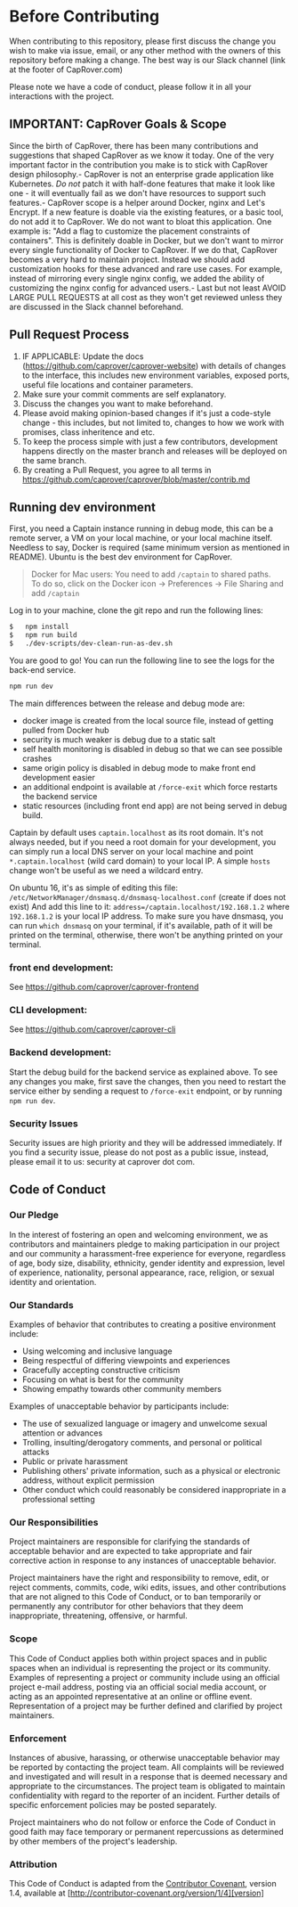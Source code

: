 # Before Contributing

When contributing to this repository, please first discuss the change you wish to make via issue,
email, or any other method with the owners of this repository before making a change. The best way is our Slack channel (link at the footer of CapRover.com)

Please note we have a code of conduct, please follow it in all your interactions with the project.

## IMPORTANT: CapRover Goals & Scope

Since the birth of CapRover, there has been many contributions and suggestions that shaped CapRover as we know it today. One of the very important factor in the contribution you make is to stick with CapRover design philosophy.- CapRover is not an enterprise grade application like Kubernetes. *Do not* patch it with half-done features that make it look like one - it will eventually fail as we don't have resources to support such features.- CapRover scope is a helper around Docker, nginx and Let's Encrypt. If a new feature is doable via the existing features, or a basic tool, do not add it to CapRover. We do not want to bloat this application. One example is: "Add a flag to customize the placement constraints of containers". This is definitely doable in Docker, but we don't want to mirror every single functionality of Docker to CapRover. If we do that, CapRover becomes a very hard to maintain project. Instead we should add customization hooks for these advanced and rare use cases. For example, instead of mirroring every single nginx config, we added the ability of customizing the nginx config for advanced users.- Last but not least AVOID LARGE PULL REQUESTS at all cost as they won't get reviewed unless they are discussed in the Slack channel beforehand.

## Pull Request Process

1. IF APPLICABLE: Update the docs (https://github.com/caprover/caprover-website) with details of changes to the interface, this includes new environment 
   variables, exposed ports, useful file locations and container parameters.
2. Make sure your commit comments are self explanatory.
3. Discuss the changes you want to make beforehand.
4. Please avoid making opinion-based changes if it's just a code-style change - this includes, but not limited to, changes to how we work with promises, class inheritence and etc.
5. To keep the process simple with just a few contributors, development happens directly on the master branch
   and releases will be deployed on the same branch.
6. By creating a Pull Request, you agree to all terms in https://github.com/caprover/caprover/blob/master/contrib.md
   
## Running dev environment

First, you need a Captain instance running in debug mode, this can be a remote server, a VM on your local machine,
or your local machine itself. Needless to say, Docker is required (same minimum version as mentioned in README). Ubuntu is the best dev environment for CapRover.

> Docker for Mac users: You need to add `/captain` to shared paths.  
> To do so, click on the Docker icon -> Preferences -> File Sharing and add `/captain`

Log in to your machine, clone the git repo and run the following lines:

```bash
$   npm install
$   npm run build
$   ./dev-scripts/dev-clean-run-as-dev.sh
```
You are good to go! You can run the following line to see the logs for the back-end service.

```bash
npm run dev
```
The main differences between the release and debug mode are:
- docker image is created from the local source file, instead of getting pulled from Docker hub
- security is much weaker is debug due to a static salt
- self health monitoring is disabled in debug so that we can see possible crashes
- same origin policy is disabled in debug mode to make front end development easier
- an additional endpoint is available at `/force-exit` which force restarts the backend service
- static resources (including front end app) are not being served in debug build.

Captain by default uses `captain.localhost` as its root domain. It's not always needed, but if you need a root
domain for your development, you can simply run a local DNS server on your local machine and point
`*.captain.localhost` (wild card domain) to your local IP. A simple `hosts` change won't be useful as we need a wildcard entry.

On ubuntu 16, it's as simple of editing this file:
`/etc/NetworkManager/dnsmasq.d/dnsmasq-localhost.conf` (create if does not exist)
And add this line to it: `address=/captain.localhost/192.168.1.2` where `192.168.1.2` is your local IP address.
To make sure you have dnsmasq, you can run `which dnsmasq` on your terminal, if it's available,
path of it will be printed on the terminal, otherwise, there won't be anything printed on your terminal.


### front end development:
See https://github.com/caprover/caprover-frontend

### CLI development:

See https://github.com/caprover/caprover-cli

### Backend development:
Start the debug build for the backend service as explained above. To see any changes you make,
first save the changes, then you need to restart the service either by sending a request to `/force-exit` endpoint,
or by running `npm run dev`.

### Security Issues
Security issues are high priority and they will be addressed immediately. If you find a security issue, please do not post as a public issue, instead, please email it to us: security at caprover dot com.


## Code of Conduct

### Our Pledge

In the interest of fostering an open and welcoming environment, we as
contributors and maintainers pledge to making participation in our project and
our community a harassment-free experience for everyone, regardless of age, body
size, disability, ethnicity, gender identity and expression, level of experience,
nationality, personal appearance, race, religion, or sexual identity and
orientation.

### Our Standards

Examples of behavior that contributes to creating a positive environment
include:

* Using welcoming and inclusive language
* Being respectful of differing viewpoints and experiences
* Gracefully accepting constructive criticism
* Focusing on what is best for the community
* Showing empathy towards other community members

Examples of unacceptable behavior by participants include:

* The use of sexualized language or imagery and unwelcome sexual attention or
advances
* Trolling, insulting/derogatory comments, and personal or political attacks
* Public or private harassment
* Publishing others' private information, such as a physical or electronic
  address, without explicit permission
* Other conduct which could reasonably be considered inappropriate in a
  professional setting

### Our Responsibilities

Project maintainers are responsible for clarifying the standards of acceptable
behavior and are expected to take appropriate and fair corrective action in
response to any instances of unacceptable behavior.

Project maintainers have the right and responsibility to remove, edit, or
reject comments, commits, code, wiki edits, issues, and other contributions
that are not aligned to this Code of Conduct, or to ban temporarily or
permanently any contributor for other behaviors that they deem inappropriate,
threatening, offensive, or harmful.

### Scope

This Code of Conduct applies both within project spaces and in public spaces
when an individual is representing the project or its community. Examples of
representing a project or community include using an official project e-mail
address, posting via an official social media account, or acting as an appointed
representative at an online or offline event. Representation of a project may be
further defined and clarified by project maintainers.

### Enforcement

Instances of abusive, harassing, or otherwise unacceptable behavior may be
reported by contacting the project team. All
complaints will be reviewed and investigated and will result in a response that
is deemed necessary and appropriate to the circumstances. The project team is
obligated to maintain confidentiality with regard to the reporter of an incident.
Further details of specific enforcement policies may be posted separately.

Project maintainers who do not follow or enforce the Code of Conduct in good
faith may face temporary or permanent repercussions as determined by other
members of the project's leadership.

### Attribution

This Code of Conduct is adapted from the [Contributor Covenant][homepage], version 1.4,
available at [http://contributor-covenant.org/version/1/4][version]

[homepage]: http://contributor-covenant.org
[version]: http://contributor-covenant.org/version/1/4/
